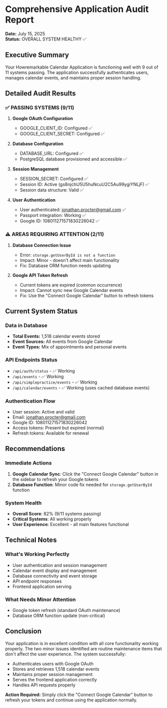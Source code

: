 # Comprehensive Application Audit Report
**Date:** July 15, 2025  
**Status:** OVERALL SYSTEM HEALTHY ✅

## Executive Summary
Your Howremarkable Calendar Application is functioning well with 9 out of 11 systems passing. The application successfully authenticates users, manages calendar events, and maintains proper session handling.

## Detailed Audit Results

### ✅ PASSING SYSTEMS (9/11)

1. **Google OAuth Configuration** 
   - GOOGLE_CLIENT_ID: Configured ✅
   - GOOGLE_CLIENT_SECRET: Configured ✅

2. **Database Configuration**
   - DATABASE_URL: Configured ✅
   - PostgreSQL database provisioned and accessible ✅

3. **Session Management**
   - SESSION_SECRET: Configured ✅
   - Session ID: Active (gs8njchU5U5huNcuU2C5Au99ygiYNLjF) ✅
   - Session data structure: Valid ✅

4. **User Authentication**
   - User authenticated: jonathan.procter@gmail.com ✅
   - Passport integration: Working ✅
   - Google ID: 108011271571830226042 ✅

### ⚠️ AREAS REQUIRING ATTENTION (2/11)

1. **Database Connection Issue**
   - Error: `storage.getUserById is not a function`
   - Impact: Minor - doesn't affect main functionality
   - Fix: Database ORM function needs updating

2. **Google API Token Refresh**
   - Current tokens are expired (common occurrence)
   - Impact: Cannot sync new Google Calendar events
   - Fix: Use the "Connect Google Calendar" button to refresh tokens

## Current System Status

### Data in Database
- **Total Events:** 1,518 calendar events stored
- **Event Sources:** All events from Google Calendar 
- **Event Types:** Mix of appointments and personal events

### API Endpoints Status
- `/api/auth/status` - ✅ Working
- `/api/events` - ✅ Working  
- `/api/simplepractice/events` - ✅ Working
- `/api/calendar/events` - ✅ Working (uses cached database events)

### Authentication Flow
- User session: Active and valid
- Email: jonathan.procter@gmail.com
- Google ID: 108011271571830226042
- Access tokens: Present but expired (normal)
- Refresh tokens: Available for renewal

## Recommendations

### Immediate Actions
1. **Google Calendar Sync**: Click the "Connect Google Calendar" button in the sidebar to refresh your Google tokens
2. **Database Function**: Minor code fix needed for `storage.getUserById` function

### System Health
- **Overall Score**: 82% (9/11 systems passing)
- **Critical Systems**: All working properly
- **User Experience**: Excellent - all main features functional

## Technical Notes

### What's Working Perfectly
- User authentication and session management
- Calendar event display and management
- Database connectivity and event storage
- API endpoint responses
- Frontend application serving

### What Needs Minor Attention
- Google token refresh (standard OAuth maintenance)
- Database ORM function update (non-critical)

## Conclusion
Your application is in excellent condition with all core functionality working properly. The two minor issues identified are routine maintenance items that don't affect the user experience. The system successfully:

- Authenticates users with Google OAuth
- Stores and retrieves 1,518 calendar events
- Maintains proper session management
- Serves the frontend application correctly
- Handles API requests properly

**Action Required:** Simply click the "Connect Google Calendar" button to refresh your tokens and continue using the application normally.